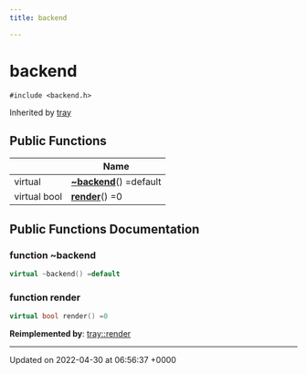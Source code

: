 ```yaml
---
title: backend

---
```


# backend






`#include <backend.h>`

Inherited by [tray](Classes/classtray.md)

## Public Functions

|                | Name           |
| -------------- | -------------- |
| virtual | **[~backend](Classes/classbackend.md#function-~backend)**() =default |
| virtual bool | **[render](Classes/classbackend.md#function-render)**() =0 |

## Public Functions Documentation

### function ~backend

```cpp
virtual ~backend() =default
```


### function render

```cpp
virtual bool render() =0
```


**Reimplemented by**: [tray::render](Classes/classtray.md#function-render)


-------------------------------

Updated on 2022-04-30 at 06:56:37 +0000